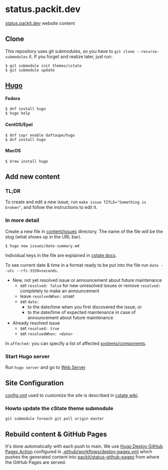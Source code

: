 # status.packit.dev

[status.packit.dev](https://status.packit.dev) website content

## Clone

This repository uses git submodules, so you have to `git clone --recurse-submodules` it.
If you forget and realize later, just run:

    $ git submodule init themes/cstate
    $ git submodule update

## [Hugo](https://gohugo.io)

#### Fedora

    $ dnf install hugo
    $ hugo help

#### CentOS/Epel

    $ dnf copr enable daftaupe/hugo
    $ dnf install hugo

#### MacOS

    $ brew install hugo

## Add new content

### TL;DR

To create and edit a new issue, run `make issue TITLE="Something is broken"`,
and follow the instructions to edit it.

### In more detail

Create a new file in [content/issues](content/issues) directory.
The name of the file will be the slug (what shows up in the URL bar).

    $ hugo new issues/date-summary.md

Individual keys in the file are explained in
[cstate docs](https://github.com/cstate/cstate#doing-it-from-the-git-repository).

To see current date & time in a format ready to be put into the file run
`date --utc --rfc-3339=seconds`.

- New, not yet resolved issue or announcement about future maintenance
  - set `resolved: false` for new unresolved issues or remove `resolved:` completely to make an announcement
  - leave `resolvedWhen:` unset
  - set `date:`
    - to the date/time when you first discovered the issue, or
    - to the date/time of expected maintenance in case of announcement about future maintenance
- Already resolved issue
  - set `resolved: true`
  - set `resolvedWhen: <date>`

In `affected:` you can specify a list of affected [systems/components](https://github.com/packit/status/blob/main/config.yml#L157).

### Start Hugo server

Run `hugo server` and go to [Web Server](http://localhost:1313)

## Site Configuration

[config.yml](config.yml) used to customize the site is described in
[cstate wiki](https://github.com/cstate/cstate/wiki/Customization).

### Howto update the cState theme submodule

`git submodule foreach git pull origin master`

## Rebuild content & GitHub Pages

It's done automatically with each push to main. We use
[Hugo Deploy GitHub Pages Action](https://github.com/marketplace/actions/hugo-deploy-github-pages)
configured in [.github/workflows/deploy-pages.yml](.github/workflows/deploy-pages.yml)
which pushes the generated content into
[packit/status-github-pages](https://github.com/packit/status-github-pages)
from where the GitHub Pages are served.
